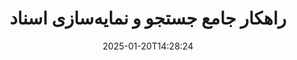---
############################# Static ############################
layout: "family"
date:  2025-01-20T14:28:24
draft: false

product: "Search"
product_tag: "search"

lang: fa

############################# Head ############################
head_title: "جستجو و نمایه‌سازی متن اسناد | API ها و برنامه وب رایگان"
head_description: "با استفاده از API های ما یا برنامه آنلاین رایگان جستجوی اسناد، جستجوی متن مؤثر و نمایه‌سازی داده در فرمت‌های محبوب مانند PDF، MS Office و OpenDocument را انجام دهید."

############################# Header ############################
title: "راهکار جامع جستجو و نمایه‌سازی اسناد"
description:  |
  جستجوی متن و نمایه‌سازی در فرمت‌های مختلف اسناد مانند PDF، Microsoft Office و OpenOffice را انجام دهید.

  با قابلیت‌های پیشرفته جستجوی تمام متن، اطلاعات را در مجموعه‌های اسناد بزرگ به سرعت پیدا کنید.

  ویژگی‌های جستجوی خود را مانند مترادف‌ها، جستجوی نزدیک و ریشه‌یابی شخصی‌سازی کنید تا دقت و نتایج را افزایش دهید.

############################# Supported Platforms ###############################
supported_platforms:
  enable: true
  head_title: "پلتفرم خود را انتخاب کنید"
  title: "استقلال از پلتفرم"
  description: "GroupDocs.Search با سیستم‌عامل‌ها و فریمورک‌های زیر سازگار است:"
  details_link_title: "بیشتر بیاموزید"

  items:
    # items loop
    - title: ".NET"
      description: GroupDocs.Search .NET 
      color: "blue"
      tag: "net"
      link: "/search/net/"
      features_link: "https://docs.groupdocs.com/search/net/system-requirements/"
      features:
          # features loop
          - rows: "3"
            content: |
                    .NET Framework 4.5 or later
      
          # features loop
          - rows: "4"
            content: |
                    Windows Desktop <br> Windows Server <br> Linux
      
          # features loop
          - rows: "3"
            content: |
                    Microsoft Visual Studio
      
          # features loop
          - rows: "1"
            content: |
                    70+ file formats
      

    # items loop
    - title: "Java"
      description: GroupDocs.Search Java
      color: "red"
      tag: "java"
      link: "/search/java/"
      features_link: "https://docs.groupdocs.com/search/java/system-requirements/"
      features:
          # features loop
          - rows: "3"
            content: |
                    Java SE 8 (1.8) or later
      
          # features loop
          - rows: "4"
            content: |
                    Windows <br> Linux <br> Mac OS
      
          # features loop
          - rows: "3"
            content: |
                   NetBeans <br> IntelliJ IDEA <br> Eclipse 
      
          # features loop
          - rows: "1"
            content: |
                    70+ file formats
      

    # items loop
    - title: "Node.js"
      description: GroupDocs.Search Node.js
      color: "green"
      tag: "nodejs-java"
      link: "/search/nodejs-java/"
      features_link: "https://docs.groupdocs.com/search/nodejs-java/system-requirements/"
      features:
          # features loop
          - rows: "3"
            content: |
                    Node.js 16+ and J2SE 8.0 (1.8)+
      
          # features loop
          - rows: "4"
            content: |
                    Windows <br> Linux <br> Mac OS
      
          # features loop
          - rows: "3"
            content: |
                    Atom <br> Visual Studio Code <br> هر ویرایشگر متن دیگر
      
          # features loop
          - rows: "1"
            content: |
                    70+ file formats


############################# Features ###############################
features:
  enable: true
  title: "ویژگی‌های کلیدی GroupDocs.Search"
  description: "GroupDocs.Search ابزارهای قدرتمندی برای نمایه‌سازی و جستجوی متن در فرمت‌های محبوب اسناد فراهم می‌کند. مدیریت اسناد را با قابلیت‌های پیشرفته جستجو ساده و بهبود دهید."

  items:
    # items loop
    - icon: "view"
      title: "جستجوی پیشرفته متن"
      content: "جستجوهای سریع و دقیقی را در اسناد نمایه‌گذاری شده انجام دهید."

    # items loop
    - icon: "manipulate"
      title: "گزینه‌های جستجوی قابل تنظیم"
      content: "از ویژگی‌هایی مانند جستجوی نزدیک، مترادف‌ها و ریشه‌یابی برای دست‌یابی به نتایج دقیق‌تر استفاده کنید."

    # items loop
    - icon: "merge"
      title: "پشتیبانی از چندین فرمت"
      content: "محتوا را در Microsoft Office، PDF، OpenOffice و سایر فرمت‌های رایج نمایه‌سازی و جستجو کنید."

    # items loop
    - icon: "additional"
      title: "نمایه‌سازی مؤثر"
      content: "به سرعت نمایه‌ها را برای مجموعه‌های بزرگ اسناد بسازید و حفظ کنید."

############################# Code samples ############################
code_samples:
  enable: true
  title: "جستجوی متن در فرمت‌های محبوب اسناد"
  description: "GroupDocs.Search نمونه‌های کد"
  items:
    # code sample loop
    - title: "جستجوی متن"
      content: |
       GroupDocs.Search ابزاری قدرتمند برای یافتن متن در اسناد است. می‌توانید از میان چندین سند در فرمت‌های مختلف که در یک پوشه خاص ذخیره شده‌اند، جستجو کنید. نتایج جستجو در یک پوشه جداگانه ذخیره می‌شوند و به شما این امکان را می‌دهند که به آنها دسترسی داشته باشید و بدون انجام دوباره جستجو از آنها استفاده کنید.
      samples:
        - language: "C#"
          color: "blue"
          content: |
            ```csharp {style=abap}   
            // یک نمونه از کلاس Index ایجاد کنید و پوشه‌ای را برای ذخیره نمایه‌ها مشخص کنید.
            Index index = new Index("\\Index Folder");

            //مسیر اسنادی را که جستجو انجام خواهد شد، مشخص کنید.
            index.Add("\\Documents Folder");

            //یک نمونه از شی SearchOptions ایجاد کنید.
            SearchOptions options = new SearchOptions();

            //جستجو را برای متن مورد نظر انجام دهید.
            SearchResult result = index.Search("ipsum dolor", options);

            //نتایج جستجو را مدیریت و پردازش کنید.
            if (result.DocumentCount > 0){
                Console.WriteLine("Documents: " + result.DocumentCount);
                for (int i = 0; i < result.DocumentCount; i++)
                {
                    FoundDocument document = result.GetFoundDocument(i);
                    Console.WriteLine("Document: " + document.DocumentInfo.FilePath);
                    Console.WriteLine("Found: " + document.FoundFields.Length);
                }
            }

            ```
        - language: "Java"
          color: "red"
          content: |
            ```java {style=abap}   
            // یک نمونه از کلاس Index ایجاد کنید و پوشه‌ای را برای ذخیره نمایه‌ها مشخص کنید.
            Index index = new Index("\\Index Folder");

            //مسیر اسنادی را که جستجو انجام خواهد شد، مشخص کنید.
            index.add("\\Documents Folder");

            //یک نمونه از شی SearchOptions ایجاد کنید.
            SearchOptions options = new SearchOptions();

            //جستجو را برای متن مورد نظر انجام دهید.
            SearchResult result = index.search("ipsum dolor", options);

            //نتایج جستجو را مدیریت و پردازش کنید.
            if (result.getDocumentCount() > 0){
                System.out.println("Documents: " + result.getDocumentCount());
                for (int i = 0; i < result.getDocumentCount(); i++)
                {
                    FoundDocument document = result.getFoundDocument(i);
                    System.out.println("Document: " + document.getDocumentInfo().getFilePath());
                    System.out.println("Found: " + document.getFoundFields().length);
                }
            }

            ```
        - language: "TypeScript"
          color: "green"
          content: |
            ```javascript {style=abap}   
            const searchLib = require('@groupdocs/groupdocs.search');

            // یک نمونه از کلاس Index ایجاد کنید و پوشه‌ای را برای ذخیره نمایه‌ها مشخص کنید.
            const index = new searchLib.Index('\\Index Folder');

            //مسیر اسنادی را که جستجو انجام خواهد شد، مشخص کنید.
            index.add('\\Documents Folder');

            //یک نمونه از شی SearchOptions ایجاد کنید.
            const options = new searchLib.SearchOptions();

            //جستجو را برای متن مورد نظر انجام دهید.
            const result = index.search('ipsum dolor', options);

            //نتایج جستجو را مدیریت و پردازش کنید.
            if (result.getDocumentCount() > 0){
                console.log('Documents: ' + result.getDocumentCount());
                for (int i = 0; i < result.getDocumentCount(); i++)
                {
                    const document = result.getFoundDocument(i);
                    console.log('Document: ' + document.getDocumentInfo().getFilePath());
                    console.log('Found: ' + document.getFoundFields().length);
                }
            }

            ```


############################# Supported Formats ###############################
formats:
  enable: true
  title: "پشتیبانی از 70+ فرمت فایل"
  description: "GroupDocs.Search تقریباً از تمام فرمت‌های محبوب استفاده شده پشتیبانی می‌کند."

############################# Metrics ###############################
metrics:
  enable: true
  title: "آمار محصول ما"
  description: "به مهم‌ترین معیارهایی که عملکرد، دسترسی و رشد ما را نمایش می‌دهند، بپردازید."

  items:
    # items loop
    - number: "70+"
      title: "فرمت‌های پشتیبانی شده"
      content: "ما با بیش از 70 فرمت محبوب اسناد سازگار هستیم."

    # items loop
    - number: "500k"
      title: "بارگذاری‌های NuGet"
      content: "GroupDocs.Search برای .NET بیش از 500,000 بار از NuGet بارگیری شده است."

    # items loop
    - number: "12k"
      title: "بارگذاری‌های Maven"
      content: "توسعه‌دهندگان جاوا بیش از 12,000 بار GroupDocs.Search را از Maven بارگیری کرده‌اند."

    # items loop
    - number: "150+"
      title: "مشتریان راضی"
      content: "توسعه‌دهندگان و کسب‌وکارهای پیشرو در سراسر جهان به محصولات ما برای راهکارهای نوآورانه اعتماد دارند."


############################# Customers ###############################
customers:
  enable: true
  title: "مشتریان خوشحال ما"
  description: "کتابخانه‌های GroupDocs توسط برندها و سازمان‌های پیشرو در سراسر جهان مورد اعتماد هستند."

  items:
    # items loop
    - title: "BenQ Corporation"
      logo: "benq"
      
    # items loop
    - title: "Nasdaq Stock Market"
      logo: "nasdaq"
      
    # items loop
    - title: "AT&T Inc."
      logo: "att"
      
    # items loop
    - title: "Customer logo AstraZeneca"
      logo: "astrazeneca"
      
    # items loop
    - title: "Central Bank of Argentina"
      logo: "argentinacentralbank"
      
    # items loop
    - title: "Roche Holding AG"
      logo: "roche"
      
    # items loop
    - title: "Capita"
      logo: "capita"
      
    # items loop
    - title: "Axa S.A."
      logo: "axa"
      
    # items loop
    - title: "Instructure Inc."
      logo: "instructure"
      
    # items loop
    - title: "Wipro"
      logo: "wipro"


############################# Actions ###############################
actions:
  enable: true
  title: "سفر خود را امروز آغاز کنید!"
  description: "تجربه GroupDocs.Search را به صورت رایگان در پلتفرم مورد علاقه خود داشته باشید."

  items:
    # items loop
    - title: ".NET"
      color: "blue"
      link: "/search/net/"

    # items loop
    - title: "Java"
      color: "red"
      link: "/search/java/"

    # items loop
    - title: "Node.js via Java"
      color: "green"
      link: "/search/nodejs-java/"

############################# FAQ ###############################
faq:
  enable: true
  title: "سوالات متداول"
  description: "به سوالات رایج درباره GroupDocs.Search پاسخ دهید."

  items:
    # items loop
    - question: "آیا GroupDocs.Search به ابزارهای خارجی برای جستجوی اسناد نیاز دارد؟"
      answer: "خیر، GroupDocs.Search به عنوان یک راه‌حل مستقل کار می‌کند و برای انجام جستجو نیاز به ابزار یا نرم‌افزار اضافی مانند Adobe Acrobat یا Microsoft Office ندارد."

    # items loop
    - question: "آیا می‌توانم GroupDocs.Search را قبل از خرید امتحان کنم؟"
      answer: "بله، می‌توانید! GroupDocs.Search یک دوره آزمایشی رایگان ارائه می‌دهد. می‌توانید ویژگی‌های آن را بررسی کنید، اگرچه نسخه آزمایشی ممکن است شامل محدودیت‌هایی مانند واترمارک‌ها یا قابلیت‌های محدود باشد. برای دسترسی به تمام ویژگی‌ها می‌توانید درخواست مجوز موقت 30 روزه رایگان دهید. در صفحه [مجوز موقت](https://purchase.groupdocs.com/temporary-license/) بیشتر بیاموزید."

    # items loop
    - question: "چه گزینه‌های مجوزی در دسترس است؟"
      answer: "ما چندین مدل مجوز برای GroupDocs.Search با توجه به نیازهای مختلف ارائه می‌دهیم. یک مجوز را بر اساس اندازه تیم، سناریوهای استفاده یا اینکه آیا به SDK/API برای توزیع مشتری نیاز دارید انتخاب کنید. برای استفاده انعطاف‌پذیر، مجوز سنجشی را در نظر بگیرید که بر اساس استفاده واقعی پرداخت می‌کنید. در صفحه [قیمت‌گذاری](https://purchase.groupdocs.com/pricing/search/net/) درباره گزینه‌های خود بیشتر بیاموزید."

############################# App links ###############################
app_links:
  enable: true
  title: "GroupDocs.Search وب اپلیکیشن‌ها"
  description: "با برنامه وب رایگان ما GroupDocs.Search را کشف کنید. جستجوهای متنی و نمایه‌سازی را در بیش از 70 فرمت فایل محبوب مستقیماً در مرورگر خود و به طور رایگان انجام دهید."

  items:
    # items loop
    - title: "GroupDocs.Search Total"
      content: "در PDF، Excel، Word، PowerPoint و سایر انواع فایل‌ها مستقیماً از مرورگر وب خود جستجو کنید."
      icon: "groupdocs_watermark-app"
      link: "https://products.groupdocs.app/search/total"

    # items loop
    - title: "GroupDocs.Search Word"
      content: "DOCX را بارگذاری کنید تا جستجوهای متن پیشرفته انجام دهید بدون اینکه نیاز به نصب نرم‌افزار باشد."
      icon: "groupdocs_words-app"
      link: "https://products.groupdocs.app/search/docx"

    # items loop
    - title: "GroupDocs.Search PDF"
      content: "قابلیت‌های نمایه‌سازی و بازیابی PDF را در فرمت‌های مختلف به صورت رایگان آزمایش کنید."
      icon: "groupdocs_pdf-app"
      link: "https://products.groupdocs.app/search/pdf"


---